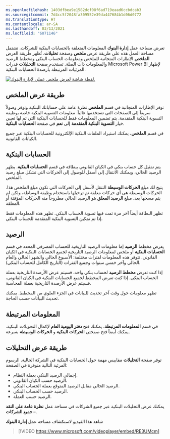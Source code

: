 ```yaml
---
ms.openlocfilehash: 1403dfbea9e1582dcf08f6ad719eaad6ccbdcab3
ms.sourcegitcommit: 7d4cc5f2048fa309552e39da447684b1d06d0772
ms.translationtype: HT
ms.contentlocale: ar-SA
ms.lasthandoff: 03/13/2021
ms.locfileid: "6071146"
---
```

تعرض مساحة عمل **إدارة البنوك** المعلومات المتعلقة بالحسابات البنكية للشركات. تشتمل مساحة العمل هذه على طريقة عرض **ملخص** وصفحة **تحليلات**. تُظهر طريقة العرض **الملخص** الإطارات المتجانبة للملخص ومعلومات الحساب البنكي ومخطط الرصيد والمعلومات ذات الصلة. تستخدم صفحة **التحليلات** قدرات Microsoft Power BI لإظهار المرئيات المرتبطة بأرصدة الحسابات البنكية.
 
[ ![لقطة شاشة لعرض ملخص عملي لإدارة البنوك.](../media/summary-view-1.png) ](../media/summary-view-1.png#lightbox)

## <a name="summary-view"></a>طريقة عرض الملخص 

توفر الإطارات المتجانبة في قسم **الملخص** نظرة عامة على حساباتك البنكية وتوفر وصولاً سريعاً إلى الصفحات التي تستخدمها غالباً. معلومات التسوية البنكية خاصة بوظيفة التسوية البنكية المتقدمة. يتم تضمين المعلومات فقط للحسابات البنكية التي تم لها تعيين خيار **التسوية البنكية المتقدمة** إلى **نعم** في صفحة **الحسابات البنكية**. 

في قسم **الملخص**، يمكنك استيراد الملفات البنكية الإلكترونية للحسابات البنكية عبر جميع الكيانات القانونية.
 
## <a name="bank-accounts"></a>الحسابات البنكية 

يتم تمثيل كل حساب بنكي في الكيان القانوني ببطاقة في قسم **الحسابات البنكية**. يظهر الرصيد الحالي، ويمكنك الانتقال إلى أسفل للوصول إلى الحركات التي تشكل مبلغ رصيد الملخص. 

يتيح لك مبلغ **الحركات الوسيطة** التنقل لأسفل إلى الحركات التي تكون مبلغ الملخص هذا. الحركات الوسيطة هي أي حركات معلقة تم ترحيلها باستخدام وظيفة الوساطة، ولكن لم يتم مسحها بعد. مبلغ **الرصيد المعلق** هو الرصيد الحالي مطروحاً منه الحركات المؤقتة أو المعلقة.

تظهر البطاقة أيضاً آخر مرة تمت فيها تسوية الحساب البنكي. تظهر هذه المعلومات فقط إذا تم تمكين التسوية البنكية المتقدمة للحساب البنكي.

## <a name="balance"></a>الرصيد 

يعرض مخطط **الرصيد** إما معلومات الرصيد التاريخية للحساب المصرفي المحدد في قسم  **الحسابات البنكية** أو ملخص لمعلومات الرصيد التاريخية لجميع الحسابات البنكية في الكيان القانوني. تتوفر هذه المعلومات لفترات مختلفة: الأسبوع الحالي والشهر الحالي والعام الحالي وآخر خمس سنوات وجميع الفترات (التاريخ الكامل للحساب البنكي).

إذا كنت تعرض **مخطط الرصيد** لحساب بنكي واحد، فسيتم عرض الأرصدة التاريخية بعملة الحساب البنكي. إذا كنت تعرض المخطط لجميع الحسابات البنكية في الكيان القانوني، فسيتم عرض الأرصدة التاريخية بعملة المحاسبة.

تظهر معلومات حول وقت آخر تحديث للبيانات في الجزء العلوي من المخطط. يمكنك تحديث البيانات حسب الحاجة.

## <a name="related-information"></a>المعلومات المرتبطة 

في قسم **المعلومات المرتبطة**، يمكنك فتح **دفتر اليومية العام** لإكمال التحويلات البنكية. يمكنك أيضاً فتح صفحتي **الحركات البنكية** و **الحركات الوسيطة** بسرعة.
 
## <a name="analytics-view"></a>طريقة عرض التحليلات 

توفر صفحة **التحليلات** مقاييس مهمة حول الحسابات البنكية في الشركة الحالية. الرسوم المرئية التالية متوفرة في الصفحة:

- إجمالي الرصيد البنكي بعملة النظام.
- الرصيد حسب الكيان القانوني.
- الرصيد الحالي مقابل الرصيد المتوقع بعملة الحساب البنكي.
- الرصيد حسب الحساب البنكي.
- الرصيد حسب العملة.

يمكنك عرض التحليلات البنكية عبر جميع الشركات في مساحة عمل **نظرة عامة على النقد – جميع الشركات**.

شاهد هذا الفيديو لاستكشاف مساحة عمل **إدارة البنوك**
 > [!VIDEO https://www.microsoft.com/videoplayer/embed/RE3UMcm]